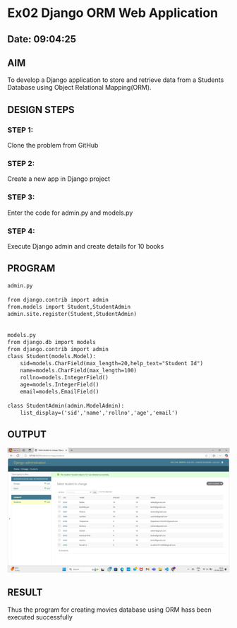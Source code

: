 # Ex02 Django ORM Web Application
## Date: 09:04:25
## AIM
To develop a Django application to store and retrieve data from a Students Database using Object Relational Mapping(ORM).

 ## DESIGN STEPS

### STEP 1:
Clone the problem from GitHub

### STEP 2:
Create a new app in Django project

### STEP 3:
Enter the code for admin.py and models.py

### STEP 4:
Execute Django admin and create details for 10 books

## PROGRAM
```
admin.py

from django.contrib import admin
from.models import Student,StudentAdmin
admin.site.register(Student,StudentAdmin)


models.py
from django.db import models
from django.contrib import admin
class Student(models.Model):
    sid=models.CharField(max_length=20,help_text="Student Id")
    name=models.CharField(max_length=100)
    rollno=models.IntegerField()
    age=models.IntegerField()
    email=models.EmailField()

class StudentAdmin(admin.ModelAdmin):
    list_display=('sid','name','rollno','age','email')

```
## OUTPUT
![alt text](<Screenshot (65).png>)

## RESULT
Thus the program for creating movies database using ORM hass been executed successfully
